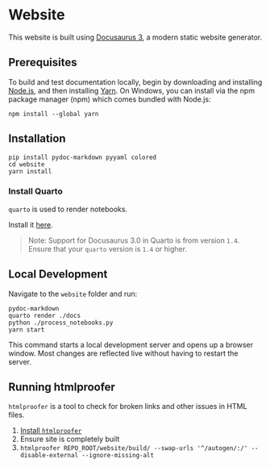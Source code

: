 # Website

This website is built using [Docusaurus 3](https://docusaurus.io/), a modern static website generator.

## Prerequisites

To build and test documentation locally, begin by downloading and installing [Node.js](https://nodejs.org/en/download/), and then installing [Yarn](https://classic.yarnpkg.com/en/).
On Windows, you can install via the npm package manager (npm) which comes bundled with Node.js:

```console
npm install --global yarn
```

## Installation

```console
pip install pydoc-markdown pyyaml colored
cd website
yarn install
```

### Install Quarto

`quarto` is used to render notebooks.

Install it [here](https://quarto.org/docs/get-started/).

> Note: Support for Docusaurus 3.0 in Quarto is from version `1.4`. Ensure that your `quarto` version is `1.4` or higher.

## Local Development

Navigate to the `website` folder and run:

```console
pydoc-markdown
quarto render ./docs
python ./process_notebooks.py
yarn start
```

This command starts a local development server and opens up a browser window. Most changes are reflected live without having to restart the server.

## Running htmlproofer

`htmlproofer` is a tool to check for broken links and other issues in HTML files.

1. [Install `htmlproofer`](https://github.com/gjtorikian/html-proofer?tab=readme-ov-file#installation)
2. Ensure site is completely built
3. `htmlproofer REPO_ROOT/website/build/ --swap-urls '^/autogen/:/' --disable-external --ignore-missing-alt`
